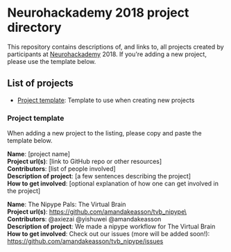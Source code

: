 # Neurohackademy 2018 project directory

This repository contains descriptions of, and links to, all projects created by participants at [Neurohackademy](http://neurohackademy.org) 2018. If you're adding a new project, please use the template below.

## List of projects
* [Project template](#project-template): Template to use when creating new projects


### Project template
When adding a new project to the listing, please copy and paste the template below.

**Name**: [project name]\
**Project url(s)**: [link to GitHub repo or other resources]\
**Contributors**: [list of people involved]\
**Description of project**: [a few sentences describing the project]\
**How to get involved**: [optional explanation of how one can get involved in the project]

**Name**: The Nipype Pals: The Virtual Brain\
**Project url(s)**: https://github.com/amandakeasson/tvb_nipype\  
**Contributors**: @axiezai @yishuwei @amandakeasson\
**Description of project**: We made a nipype workflow for The Virtual Brain\
**How to get involved**: Check out our issues (more will be added soon!): https://github.com/amandakeasson/tvb_nipype/issues

